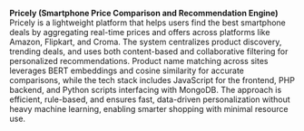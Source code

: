 **Pricely (Smartphone Price Comparison and Recommendation Engine)**
Pricely is a lightweight platform that helps users find the best smartphone deals by aggregating real-time prices and offers across platforms like Amazon, Flipkart, and Croma. The system centralizes product discovery, trending deals, and uses both content-based and collaborative filtering for personalized recommendations. Product name matching across sites leverages BERT embeddings and cosine similarity for accurate comparisons, while the tech stack includes JavaScript for the frontend, PHP backend, and Python scripts interfacing with MongoDB. The approach is efficient, rule-based, and ensures fast, data-driven personalization without heavy machine learning, enabling smarter shopping with minimal resource use.
